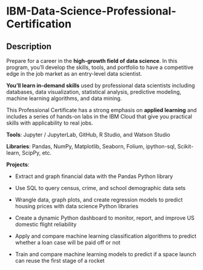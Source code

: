 # IBM-Data-Science-Professional-Certification

## Description

Prepare for a career in the **high-growth field of data science**. In this program, you’ll develop the skills, tools, and portfolio to have a competitive edge in the job market as an entry-level data scientist.

**You’ll learn in-demand skills** used by professional data scientists including databases, data visualization, statistical analysis, predictive modeling, machine learning algorithms, and data mining.

This Professional Certificate has a strong emphasis on **applied learning** and includes a series of hands-on labs in the IBM Cloud that give you practical skills with applicability to real jobs.

**Tools**: Jupyter / JupyterLab, GitHub, R Studio, and Watson Studio

**Libraries**: Pandas, NumPy, Matplotlib, Seaborn, Folium, ipython-sql, Scikit-learn, ScipPy, etc.

**Projects**:

 - Extract and graph financial data with the Pandas Python library

 - Use SQL to query census, crime, and school demographic data sets

 - Wrangle data, graph plots, and create regression models to predict housing prices with data science Python libraries

 - Create a dynamic Python dashboard to monitor, report, and improve US domestic flight reliability

 - Apply and compare machine learning classification algorithms to predict whether a loan case will be paid off or not

 - Train and compare machine learning models to predict if a space launch can reuse the first stage of a rocket
